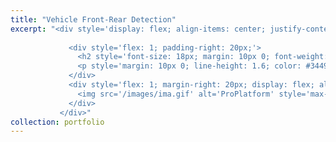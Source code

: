 ```yaml
---
title: "Vehicle Front-Rear Detection"
excerpt: "<div style='display: flex; align-items: center; justify-content: space-between; font-size: 14px; background: linear-gradient(135deg, #f5f7fa, #c3cfe2); padding: 20px; border-radius: 12px; box-shadow: 0 8px 16px rgba(0, 0, 0, 0.2);'>  
               
             <div style='flex: 1; padding-right: 20px;'>  
               <h2 style='font-size: 18px; margin: 10px 0; font-weight: bold; color: #2c3e50; text-transform: uppercase; letter-spacing: 1px;'>Description</h2>  
               <p style='margin: 10px 0; line-height: 1.6; color: #34495e; font-size: 14px;'>Developed a YOLO(v1)-based detection model to classify the front and rear sides of various vehicles using a fully custom dataset. The dataset comprised 250 images captured via mobile phone, annotated using third-party software. An 80/20 train-test split was used. The project utilized Python 3, TensorFlow 1.0, NumPy, and OpenCV 3 as core dependencies.</p>  
             </div>     
             <div style='flex: 1; margin-right: 20px; display: flex; align-items: center; justify-content: center; overflow: hidden;'>
               <img src='/images/ima.gif' alt='ProPlatform' style='max-width: 100%; border-radius: 12px; box-shadow: 0 8px 16px rgba(0, 0, 0, 0.2); transition: transform 0.3s ease;'>
             </div>
           </div>"  
collection: portfolio  
---
```


